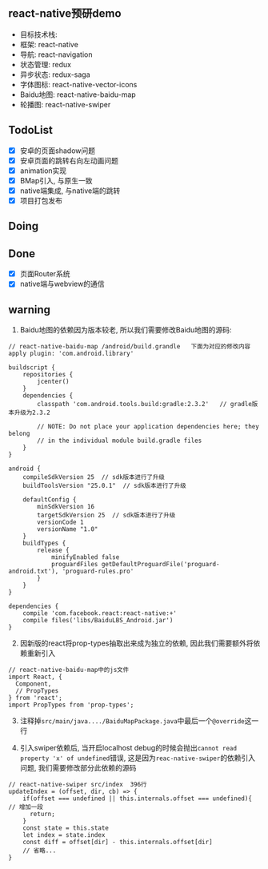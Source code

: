 ## react-native预研demo

- 目标技术栈:
-    框架: react-native
-    导航: react-navigation
-    状态管理: redux
-    异步状态: redux-saga
-    字体图标: react-native-vector-icons
-    Baidu地图: react-native-baidu-map
-    轮播图: react-native-swiper

## TodoList

- [x] 安卓的页面shadow问题
- [x] 安卓页面的跳转右向左动画问题
- [x] animation实现
- [x] BMap引入, 与原生一致
- [x] native端集成, 与native端的跳转
- [x] 项目打包发布

## Doing

## Done

- [x] 页面Router系统
- [x] native端与webview的通信

## warning

1. Baidu地图的依赖因为版本较老, 所以我们需要修改Baidu地图的源码: 

```
// react-native-baidu-map /android/build.grandle   下面为对应的修改内容
apply plugin: 'com.android.library'

buildscript {
    repositories {
        jcenter()
    }
    dependencies {
        classpath 'com.android.tools.build:gradle:2.3.2'   // gradle版本升级为2.3.2

        // NOTE: Do not place your application dependencies here; they belong
        // in the individual module build.gradle files
    }
}

android {
    compileSdkVersion 25  // sdk版本进行了升级
    buildToolsVersion "25.0.1"  // sdk版本进行了升级

    defaultConfig {
        minSdkVersion 16
        targetSdkVersion 25  // sdk版本进行了升级
        versionCode 1
        versionName "1.0"
    }
    buildTypes {
        release {
            minifyEnabled false
            proguardFiles getDefaultProguardFile('proguard-android.txt'), 'proguard-rules.pro'
        }
    }
}

dependencies {
    compile 'com.facebook.react:react-native:+'
    compile files('libs/BaiduLBS_Android.jar')
}
```

2. 因新版的react将prop-types抽取出来成为独立的依赖, 因此我们需要额外将依赖重新引入

```
// react-native-baidu-map中的js文件
import React, {
  Component,
  // PropTypes
} from 'react';
import PropTypes from 'prop-types';
```

3. 注释掉`src/main/java..../BaiduMapPackage.java`中最后一个`@override`这一行

4. 引入swiper依赖后, 当开启localhost debug的时候会抛出`cannot read property 'x' of undefined`错误, 这是因为`reac-native-swiper`的依赖引入问题, 我们需要修改部分此依赖的源码

```
// react-native-swiper src/index  396行
updateIndex = (offset, dir, cb) => {
    if(offset === undefined || this.internals.offset === undefined){  // 增加一段
      return;
    }
    const state = this.state
    let index = state.index
    const diff = offset[dir] - this.internals.offset[dir]
    // 省略...
}
```


